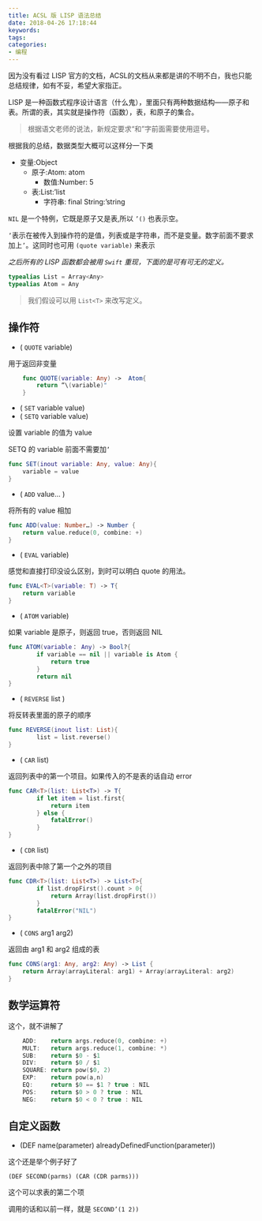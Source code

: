 ```yaml
---
title: ACSL 版 LISP 语法总结
date: 2018-04-26 17:18:44
keywords:
tags:
categories:
- 编程
---
```


因为没有看过 LISP 官方的文档，ACSL的文档从来都是讲的不明不白，我也只能总结规律，如有不妥，希望大家指正。

LISP 是一种函数式程序设计语言（什么鬼），里面只有两种数据结构——原子和表。所谓的表，其实就是操作符（函数），表，和原子的集合。
> 根据语文老师的说法，新规定要求“和”字前面需要使用逗号。

根据我的总结，数据类型大概可以这样分一下类

- 变量:Object
    - 原子:Atom: atom
        - 数值:Number: 5
    - 表:List:’list
        - 字符串: final String:’string

`NIL` 是一个特例，它既是原子又是表,所以 `’()` 也表示空。

`’`表示在被传入到操作符的是值，列表或是字符串，而不是变量。数字前面不要求加上`’`。这同时也可用 `(quote variable)` 来表示

*之后所有的 LISP 函数都会被用 `Swift` 重现，下面的是可有可无的定义。*

```swift
typealias List = Array<Any>
typealias Atom = Any
```

> 我们假设可以用 `List<T>` 来改写定义。

## 操作符

- ( `QUOTE` variable)

用于返回非变量

```swift
    func QUOTE(variable: Any) ->  Atom{
        return “\(variable)"
    }
```

- ( `SET` variable value)
- ( `SETQ` variable value)

设置 variable 的值为 value

SETQ 的 variable 前面不需要加`’`

```swift
func SET(inout variable: Any, value: Any){
    variable = value
}
```

- ( `ADD` value… )

将所有的 value 相加

```swift
func ADD(value: Number…) -> Number {
    return value.reduce(0, combine: +)
}
```

- ( `EVAL` variable)

感觉和直接打印没设么区别，到时可以明白 quote 的用法。
```swift
func EVAL<T>(variable: T) -> T{
    return variable
}
```

- ( `ATOM` variable)

如果 variable 是原子，则返回 true，否则返回 NIL

```swift
func ATOM(variable： Any) -> Bool?{
        if variable == nil || variable is Atom {
            return true
        }
        return nil
}
```

- ( `REVERSE` list )

将反转表里面的原子的顺序

```swift
func REVERSE(inout list: List){
        list = list.reverse()
}
```

- ( `CAR` list)

返回列表中的第一个项目。如果传入的不是表的话自动 error

```swift
func CAR<T>(list: List<T>) -> T{
        if let item = list.first{
            return item
        } else {
            fatalError()
        }
}
```

- ( `CDR` list)

返回列表中除了第一个之外的项目
```swift
func CDR<T>(list: List<T>) -> List<T>{
        if list.dropFirst().count > 0{
            return Array(list.dropFirst())
        }
        fatalError("NIL")
}
```

- ( `CONS` arg1 arg2)

返回由 arg1 和 arg2 组成的表

```swift
func CONS(arg1: Any, arg2: Any) -> List {
    return Array(arrayLiteral: arg1) + Array(arrayLiteral: arg2)
}
```


## 数学运算符

这个，就不讲解了

```swift
    ADD:    return args.reduce(0, combine: +)
    MULT:   return args.reduce(1, combine: *)
    SUB:    return $0 - $1
    DIV:    return $0 / $1
    SQUARE: return pow($0, 2)
    EXP:    return pow(a,n)
    EQ:     return $0 == $1 ? true : NIL
    POS:    return $0 > 0 ? true : NIL
    NEG:    return $0 < 0 ? true : NIL
```

## 自定义函数

- (DEF name(parameter) alreadyDefinedFunction(parameter))

这个还是举个例子好了

`(DEF SECOND(parms) (CAR (CDR parms)))`

这个可以求表的第二个项

调用的话和以前一样，就是 `SECOND’(1 2))`
